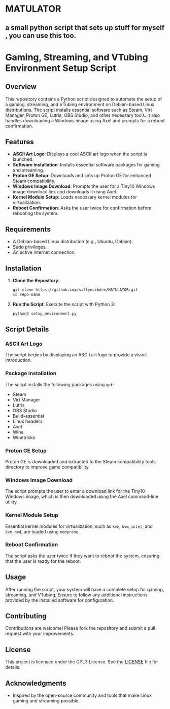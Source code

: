 # MATULATOR
a small python script that sets up stuff for myself , you can use this too.
---

# Gaming, Streaming, and VTubing Environment Setup Script

## Overview

This repository contains a Python script designed to automate the setup of a gaming, streaming, and VTubing environment on Debian-based Linux distributions. The script installs essential software such as Steam, Virt Manager, Proton GE, Lutris, OBS Studio, and other necessary tools. It also handles downloading a Windows image using Axel and prompts for a reboot confirmation.

## Features

- **ASCII Art Logo**: Displays a cool ASCII art logo when the script is launched.
- **Software Installation**: Installs essential software packages for gaming and streaming.
- **Proton GE Setup**: Downloads and sets up Proton GE for enhanced Steam compatibility.
- **Windows Image Download**: Prompts the user for a Tiny10 Windows image download link and downloads it using Axel.
- **Kernel Module Setup**: Loads necessary kernel modules for virtualization.
- **Reboot Confirmation**: Asks the user twice for confirmation before rebooting the system.

## Requirements

- A Debian-based Linux distribution (e.g., Ubuntu, Debian).
- Sudo privileges.
- An active internet connection.

## Installation

1. **Clone the Repository**:
   ```bash
   git clone https://github.com/sillyncikdev/MATULATOR.git
   cd repo-name
   ```

2. **Run the Script**:
   Execute the script with Python 3:
   ```bash
   python3 setup_environment.py
   ```

## Script Details

### ASCII Art Logo

The script begins by displaying an ASCII art logo to provide a visual introduction.

### Package Installation

The script installs the following packages using `apt`:
- Steam
- Virt Manager
- Lutris
- OBS Studio
- Build-essential
- Linux headers
- Axel
- Wine
- Winetricks

### Proton GE Setup

Proton GE is downloaded and extracted to the Steam compatibility tools directory to improve game compatibility.

### Windows Image Download

The script prompts the user to enter a download link for the Tiny10 Windows image, which is then downloaded using the Axel command-line utility.

### Kernel Module Setup

Essential kernel modules for virtualization, such as `kvm`, `kvm_intel`, and `kvm_amd`, are loaded using `modprobe`.

### Reboot Confirmation

The script asks the user twice if they want to reboot the system, ensuring that the user is ready for the reboot.

## Usage

After running the script, your system will have a complete setup for gaming, streaming, and VTubing. Ensure to follow any additional instructions provided by the installed software for configuration.

## Contributing

Contributions are welcome! Please fork the repository and submit a pull request with your improvements.

## License

This project is licensed under the GPL3 License. See the [LICENSE](LICENSE) file for details.

## Acknowledgments

- Inspired by the open-source community and tools that make Linux gaming and streaming possible.
